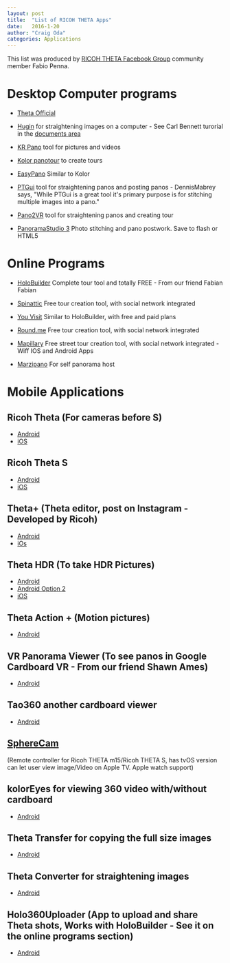 ```yaml
---
layout: post
title:  "List of RICOH THETA Apps"
date:   2016-1-20
author: "Craig Oda"
categories: Applications
---
```


This list was produced by [RICOH THETA Facebook Group](https://www.facebook.com/groups/RicohTHETAUsers/) community member Fabio Penna.

Desktop Computer programs
=========================

* [Theta Official](https://theta360.com/en/support/download/)

* [Hugin](http://hugin.sourceforge.net/)
for straightening images on a computer - See Carl Bennett turorial in the [documents area](https://www.facebook.com/notes/ricoh-theta-users-on-facebook/straightening-360-images-using-hugin/1616917718526418)

* [KR Pano](http://www.krpano.com/) tool for pictures and vídeos

* [Kolor panotour](http://www.kolor.com/panotour/) to create tours

* [EasyPano](http://www.easypano.com/) Similar to Kolor

* [PTGui](http://www.ptgui.com) tool for straightening panos and posting panos - DennisMabrey says, "While PTGui is a great tool it's primary purpose is for stitching multiple images into a pano."


* [Pano2VR](http://ggnome.com) tool for straightening panos and creating tour


* [PanoramaStudio 3](http://www.tshsoft.com/en/panostudio_index) Photo stitching and pano postwork. Save to flash or HTML5


Online Programs
===============

* [HoloBuilder](https://www.holobuilder.com/index.html) Complete tour tool and totally FREE - From our friend Fabian Fabian

* [Spinattic](http://www.spinattic.com/) Free tour creation tool, with social network integrated

* [You Visit](http://www.youvisit.com/) Similar to HoloBuilder, with free and paid plans

* [Round.me](https://round.me/) Free tour creation tool, with social network integrated

* [Mapillary](http://www.mapillary.com/map) Free street tour creation tool, with social network integrated - Wiff IOS and Android Apps

* [Marzipano](http://www.marzipano.net/tool/) For self panorama host


# Mobile Applications

## Ricoh Theta (For cameras before S)

* [Android](https://play.google.com/store/apps/details?id=com.theta)
* [iOS](https://itunes.apple.com/us/app/ricoh-theta/id667238484?mt=8)

## Ricoh Theta S

* [Android](https://play.google.com/store/apps/details?id=com.theta360)
* [iOS](https://itunes.apple.com/us/app/ricoh-theta-s/id102325474)

## Theta+ (Theta editor, post on Instagram - Developed by Ricoh)

* [Android](https://play.google.com/store/apps/details)
* [iOs](https://itunes.apple.com/us/app/theta+/id1021526610?mt=8)

## Theta HDR (To take HDR Pictures)

* [Android](https://play.google.com/store/apps/details?id=air.de.pl.ThetaHDRApp)
* [Android Option 2](https://play.google.com/store/apps/details?id=com.teapps.thetahdr)
* [iOS](https://itunes.apple.com/us/app/hdr-360-bracket-pro-for-ricoh/id987157511?mt=8)

## Theta Action + (Motion pictures)

* [Android](https://play.google.com/store/apps/details?id=jp.sciencecow.thetaactionplus)

## VR Panorama Viewer (To see panos in Google Cardboard VR - From our friend Shawn Ames)

* [Android](https://play.google.com/store/apps/details?id=com.Viral3D.VRPanoViewer)

## Tao360 another cardboard viewer

* [Android](https://play.google.com/store/apps/details?id=jp.co.taosoftware.android.sphericalviewer)

## [SphereCam](https://itunes.apple.com/us/app/spherecam/id973550273?mt=8)
(Remote controller for Ricoh THETA m15/Ricoh THETA S, has tvOS version can let user view image/Video on Apple TV. Apple watch support)

## kolorEyes for viewing 360 video with/without cardboard

* [Android](https://play.google.com/store/apps/details?id=fi.finwe.koloreyesandroid)

## Theta Transfer for copying the full size images

* [Android](https://play.google.com/store/apps/details?id=com.hirota41.thetatransfer)

## Theta Converter for straightening images

* [Android](https://play.google.com/store/apps/details?id=com.hirota41.thetaconverter)

## Holo360Uploader (App to upload and share Theta shots, Works with HoloBuilder - See it on the online programs section)

* [Android](https://play.google.com/store/apps/details?id=com.bitstars.panouploader)
